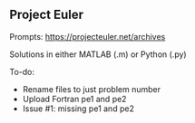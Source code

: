 ## Project Euler

Prompts: https://projecteuler.net/archives

Solutions in either MATLAB (.m) or Python (.py)

To-do:
- Rename files to just problem number
- Upload Fortran pe1 and pe2
- Issue #1: missing pe1 and pe2
